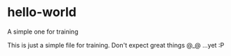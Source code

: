 # hello-world
A simple one for training

This is just a simple file for training. Don't expect great things @_@
...yet :P
